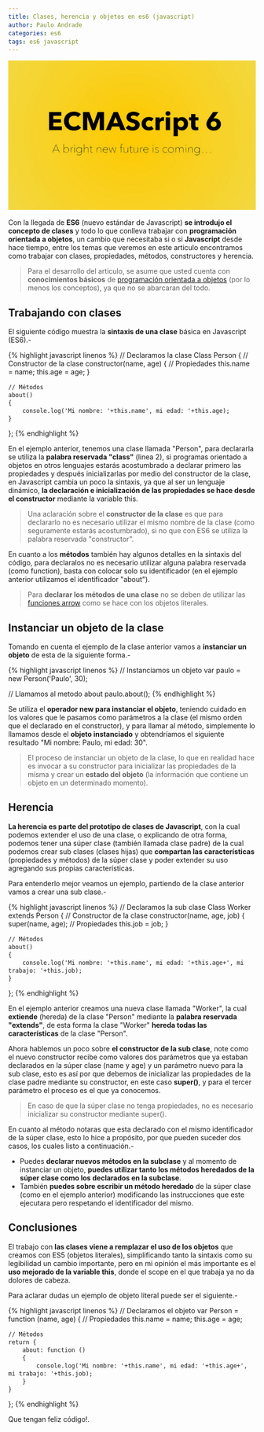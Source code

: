 ```yaml
---
title: Clases, herencia y objetos en es6 (javascript)
author: Paulo Andrade
categories: es6
tags: es6 javascript
---
```


![clases, herencia y objetos es6 javascript](/img/es6.jpg)

Con la llegada de **ES6** (nuevo estándar de Javascript) **se introdujo el concepto de clases** y todo lo que conlleva trabajar con **programación orientada a objetos**, un cambio que necesitaba si o si **Javascript** desde hace tiempo, entre los temas que veremos en este articulo encontramos como trabajar con clases, propiedades, métodos, constructores y herencia.

> Para el desarrollo del articulo, se asume que usted cuenta con **conocimientos básicos** de [programación orientada a objetos](https://es.wikipedia.org/wiki/Programaci%C3%B3n_orientada_a_objetos) (por lo menos los conceptos), ya que no se abarcaran del todo.

## Trabajando con clases

El siguiente código muestra la **sintaxis de una clase** básica en Javascript (ES6).-

{% highlight javascript linenos %}
// Declaramos la clase
Class Person {
    // Constructor de la clase
    constructor(name, age)
    {
        // Propiedades
        this.name = name;
        this.age = age;
    }
		
    // Métodos
    about()
    {
        console.log('Mi nombre: '+this.name', mi edad: '+this.age);
    }
};
{% endhighlight %}

En el ejemplo anterior, tenemos una clase llamada "Person", para declararla se utiliza la **palabra reservada "class"** (linea 2),  si programas orientado a objetos en otros lenguajes estarás acostumbrado a declarar primero las propiedades y después inicializarlas por medio del constructor de la clase, en Javascript cambia un poco la sintaxis, ya que al ser un lenguaje dinámico, **la declaración e inicialización de las propiedades se hace desde el constructor** mediante la variable this.

> Una aclaración sobre el **constructor de la clase** es que para declararlo no es necesario utilizar el mismo nombre de la clase (como seguramente estarás acostumbrado), si no que con ES6 se utiliza la palabra reservada "constructor".

En cuanto a los **métodos** también hay algunos detalles en la sintaxis del código, para declaralos no es necesario utilizar alguna palabra reservada (como function), basta con colocar solo su identificador (en el ejemplo anterior utilizamos el identificador "about").

> Para **declarar los métodos de una clase** no se deben de utilizar las [funciones arrow](/articulos/funcion-arrow-es6-javascript.html) como se hace con los objetos literales.

## Instanciar un objeto de la clase

Tomando en cuenta el ejemplo de la clase anterior vamos a **instanciar un objeto** de esta de la siguiente forma.-

{% highlight javascript linenos %}
// Instanciamos un objeto
var paulo = new Person('Paulo', 30);

// Llamamos al metodo about
paulo.about();
{% endhighlight %}

Se utiliza el **operador new para instanciar el objeto**, teniendo cuidado en los valores que le pasamos como parámetros a la clase (el mismo orden que el declarado en el constructor), y para llamar al método, simplemente lo llamamos desde el **objeto instanciado** y obtendríamos el siguiente resultado "Mi nombre: Paulo, mi edad: 30".

> El proceso de instanciar un objeto de la clase, lo que en realidad hace es invocar a su constructor para inicializar las propiedades de la misma y crear un **estado del objeto** (la información que contiene un objeto en un determinado momento).

## Herencia

**La herencia es parte del prototipo de clases de Javascript**, con la cual podemos extender el uso de una clase, o explicando de otra forma, podemos tener una súper clase (también llamada clase padre) de la cual podemos crear sub clases (clases hijas) que **compartan las características** (propiedades y métodos) de la súper clase y poder extender su uso agregando sus propias características.

Para entenderlo mejor veamos un ejemplo, partiendo de la clase anterior vamos a crear una sub clase.-

{% highlight javascript linenos %}
// Declaramos la sub clase
Class Worker extends Person {
    // Constructor de la clase
    constructor(name, age, job)
    {
        super(name, age);
        // Propiedades
        this.job = job;
    }
		
    // Métodos
    about()
    {
        console.log('Mi nombre: '+this.name', mi edad: '+this.age+', mi trabajo: '+this.job);
    }
};
{% endhighlight %}

En el ejemplo anterior creamos una nueva clase llamada "Worker", la cual **extiende** (hereda) de la clase "Person" mediante la **palabra reservada "extends"**, de esta forma la clase "Worker" **hereda todas las características** de la clase "Person".

Ahora hablemos un poco sobre **el constructor de la sub clase**, note como el nuevo constructor recibe como valores dos parámetros que ya estaban declarados en la súper clase (name y age) y un parámetro nuevo para la sub clase, esto es así por que debemos de inicializar las propiedades de la clase padre mediante su constructor, en este caso **super()**, y para el tercer parámetro el proceso es el que ya conocemos.

> En caso de que la súper clase no tenga propiedades, no es necesario inicializar su constructor mediante super().

En cuanto al método notaras que esta declarado con el mismo identificador de la súper clase, esto lo hice a propósito, por que pueden suceder dos casos, los cuales listo a continuación.-

- Puedes **declarar nuevos métodos en la subclase** y al momento de instanciar un objeto, **puedes utilizar tanto los métodos heredados de la súper clase como los declarados en la subclase**.
- También **puedes sobre escribir un método heredado** de la súper clase (como en el ejemplo anterior) modificando las instrucciones que este ejecutara pero respetando el identificador del mismo.

## Conclusiones

El trabajo con **las clases viene a remplazar el uso de los objetos** que creamos con ES5 (objetos literales), simplificando tanto la sintaxis como su legibilidad un cambio importante, pero en mi opinión el más importante es el **uso mejorado de la variable this**, donde el scope en el que trabaja ya no da dolores de cabeza.

Para aclarar dudas un ejemplo de objeto literal puede ser el siguiente.-

{% highlight javascript linenos %}
// Declaramos el objeto
var Person = function (name, age)
{
    // Propiedades
    this.name = name;
    this.age = age;
		
    // Métodos
    return {
    	about: function ()
	    {
	        console.log('Mi nombre: '+this.name', mi edad: '+this.age+', mi trabajo: '+this.job);
	    }
	}
};
{% endhighlight %}

Que tengan feliz código!.
